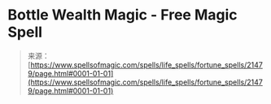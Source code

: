 <!--yml

category: 未分类

date: 2024-06-12 19:05:00

-->

# Bottle Wealth Magic - Free Magic Spell

> 来源：[https://www.spellsofmagic.com/spells/life_spells/fortune_spells/21479/page.html#0001-01-01](https://www.spellsofmagic.com/spells/life_spells/fortune_spells/21479/page.html#0001-01-01)
